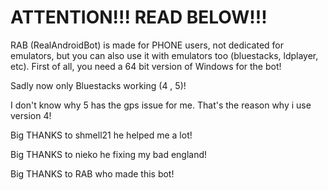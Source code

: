 # ATTENTION!!! READ BELOW!!!
RAB (RealAndroidBot) is made for PHONE users, not dedicated for emulators, but you can also use it with emulators too (bluestacks, ldplayer, etc).
First of all, you need a 64 bit version of Windows for the bot!


Sadly now only Bluestacks working (4 , 5)!

I don't know why 5 has the gps issue for me. That's the reason why i use version 4!

Big THANKS to shmell21 he helped me a lot!

Big THANKS to nieko he fixing my bad england!

Big THANKS to RAB who made this bot!
